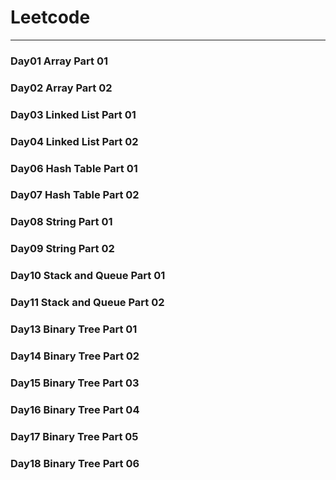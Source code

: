 # Leetcode

---

### Day01 Array Part 01
### Day02 Array Part 02
### Day03 Linked List Part 01
### Day04 Linked List Part 02
### Day06 Hash Table Part 01
### Day07 Hash Table Part 02
### Day08 String Part 01
### Day09 String Part 02
### Day10 Stack and Queue Part 01
### Day11 Stack and Queue Part 02
### Day13 Binary Tree Part 01
### Day14 Binary Tree Part 02
### Day15 Binary Tree Part 03
### Day16 Binary Tree Part 04
### Day17 Binary Tree Part 05
### Day18 Binary Tree Part 06
